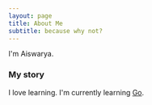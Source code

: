 ```yaml
---
layout: page
title: About Me
subtitle: because why not? 
---
```


I'm Aiswarya.

### My story

I love learning. I'm currently learning [Go](https://golang.org/).
